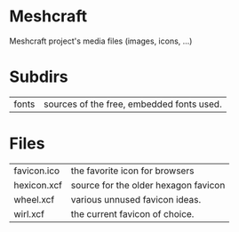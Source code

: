 Meshcraft
=========
Meshcraft project's media files (images, icons, ...)

Subdirs
=======
<table>

 <tr><td>   fonts
</td><td>   sources of the free, embedded fonts used.
</td></tr>

</table>

Files
=====
<table>

 <tr><td>   favicon.ico
</td><td>   the favorite icon for browsers
</td></tr>

 <tr><td>   hexicon.xcf
</td><td>   source for the older hexagon favicon
</td></tr>

 <tr><td>   wheel.xcf
</td><td>   various unnused favicon ideas.
</td></tr>

 <tr><td>   wirl.xcf
</td><td>   the current favicon of choice.
</td></tr>

</table>

